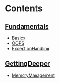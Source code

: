 # Contents
## [Fundamentals](./1.Fundamentals/master.adoc)
- [Basics](./1.Fundamentals/1.Basics.adoc)
- [OOPS](./1.Fundamentals/2.OOPS.adoc)
- [ExceptionHandling](./1.Fundamentals/3.ExceptionHandling.adoc)
## [GettingDeeper](./2.GettingDeeper/master.adoc)
- [MemoryManagement](./2.GettingDeeper/MemoryManagement.adoc)

